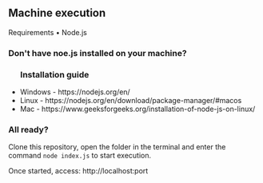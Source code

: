 <h2>Machine execution</h2>

Requirements
• Node.js

<h3>Don't have noe.js installed on your machine?</h3>

<ul>
<h3>Installation guide</h3>
  <li>Windows - https://nodejs.org/en/</li>
  <li>Linux - https://nodejs.org/en/download/package-manager/#macos</li>
  <li>Mac - https://www.geeksforgeeks.org/installation-of-node-js-on-linux/</li>
</ul>
<h3>All ready?</h3>

Clone this repository, open the folder in the terminal and enter the command
<code>node index.js</code> to start execution.

Once started, access: http://localhost:port

